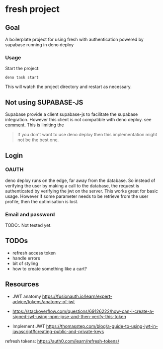 # fresh project

## Goal

A boilerplate project for using fresh with authentication powered by supabase running in deno deploy

### Usage

Start the project:

```
deno task start
```

This will watch the project directory and restart as necessary.

## Not using SUPABASE-JS

Supabase provide a client supabase-js to facilitate the supabase integration.
However this client is not compatible with deno deploy. see [comment](https://github.com/supabase/supabase-js/issues/161#issuecomment-947229507). This is limiting the 

> If you don't want to use deno deploy then this implementation might not be the best one.

## Login

### OAUTH

deno deploy runs on the edge, far away from the database. So instead of verifying the user by making a call to the database, the request is authenticated by verifying the jwt on the server. 
This works great for basic usage. However if some parameter needs to be retrieve from the user profile, then the optimisation is lost. 

### Email and password

TODO:. Not tested yet.

## TODOs

- refresh access token
- handle errors
- bit of styling
- how to create something like a cart?

## Resources
- JWT anatomy https://fusionauth.io/learn/expert-advice/tokens/anatomy-of-jwt
- https://stackoverflow.com/questions/69126222/how-can-i-create-a-signed-jwt-using-npm-jose-and-then-verify-this-token

- Implement JWT https://thomasstep.com/blog/a-guide-to-using-jwt-in-javascript#creating-public-and-private-keys

refresh tokens: https://auth0.com/learn/refresh-tokens/